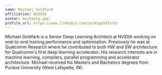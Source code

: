 ```yaml
---
name: Michael Goldfarb
affiliation: NVIDIA
avatar: michaelg.jpg
profile_url: https://www.linkedin.com/in/migoldfarb/
---
```

Michael Goldfarb is a Senior Deep Learning Architect at NVIDIA working on end-to-end training performance and optimization. Previously he was at Qualcomm Research where he contributed to both HW and SW architecture for Qualcomm's first deep learning accelerator. His research interests are in machine learning, compilers, parallel programming and accelerator architecture. Michael received his Masters and Bachelors degrees from Purdue University (West Lafayette, IN).
